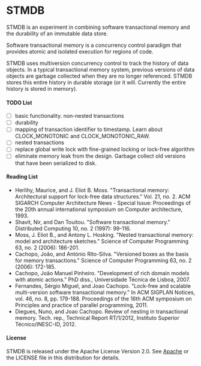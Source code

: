 # STMDB

STMDB is an experiment in combining software transactional memory
and the durability of an immutable data store.

Software transactional memory is a concurrency control paradigm
that provides atomic and isolated execution for regions of code.

STMDB uses multiversion concurrency control to track the history of
data objects. In a typical transactional memory system,
previous versions of data objects are garbage collected when they are
no longer referenced. STMDB stores this entire history in durable storage
(or it will. Currently the entire history is stored in memory).

#### TODO List

- [ ] basic functionality. non-nested transactions
- [ ] durability
- [ ] mapping of transaction identifier to timestamp. Learn about
CLOCK_MONOTONIC and CLOCK_MONOTONIC_RAW.
- [ ] nested transactions
- [ ] replace global write lock with fine-grained locking or lock-free algorithm
- [ ] eliminate memory leak from the design. Garbage collect old versions
that have been serialized to disk.

#### Reading List

* Herlihy, Maurice, and J. Eliot B. Moss. "Transactional memory: Architectural
support for lock-free data structures." Vol. 21, no. 2. ACM SIGARCH Computer
Architecture News - Special Issue: Proceedings of the 20th annual international
symposium on Computer architecture, 1993.
* Shavit, Nir, and Dan Touitou. "Software transactional memory." Distributed
Computing 10, no. 2 (1997): 99-116.
* Moss, J. Eliot B., and Antony L. Hosking. "Nested transactional memory:
model and architecture sketches." Science of Computer Programming 63, no. 2
(2006): 186-201.
* Cachopo, João, and António Rito-Silva. "Versioned boxes as the basis for
memory transactions." Science of Computer Programming 63, no. 2 (2006): 172-185.
* Cachopo, João Manuel Pinheiro. "Development of rich domain models with atomic
actions." PhD diss., Universidade Técnica de Lisboa, 2007.
* Fernandes, Sérgio Miguel, and Joao Cachopo. "Lock-free and scalable
multi-version software transactional memory." In ACM SIGPLAN Notices, vol. 46,
no. 8, pp. 179-188. Proceedings of the 16th ACM symposium on Principles and
practice of parallel programming, 2011.
* Diegues, Nuno, and Joao Cachopo. Review of nesting in transactional memory.
Tech. rep., Technical Report RT/1/2012, Instituto Superior Técnico/INESC-ID, 2012.

#### License

STMDB is released under the Apache License Version 2.0. See
[Apache](https://www.apache.org/licenses/LICENSE-2.0) or the
LICENSE file in this distribution for details.
